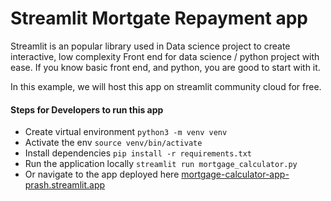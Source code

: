 # Streamlit Mortgate Repayment app  

Streamlit is an popular library used in Data science project to create interactive, low complexity Front end for data science / python project with ease.  If you know basic front end, and python, you are good to start with it.  

In this example, we will host this app on streamlit community cloud for free.  

#### Steps for Developers to run this app
* Create virtual environment `python3 -m venv venv`  
* Activate the env `source venv/bin/activate`  
* Install dependencies `pip install -r requirements.txt`  
* Run the application locally `streamlit run mortgage_calculator.py`  
* Or navigate to the app deployed here [mortgage-calculator-app-prash.streamlit.app](https://mortgage-calculator-app-prash.streamlit.app/)  


